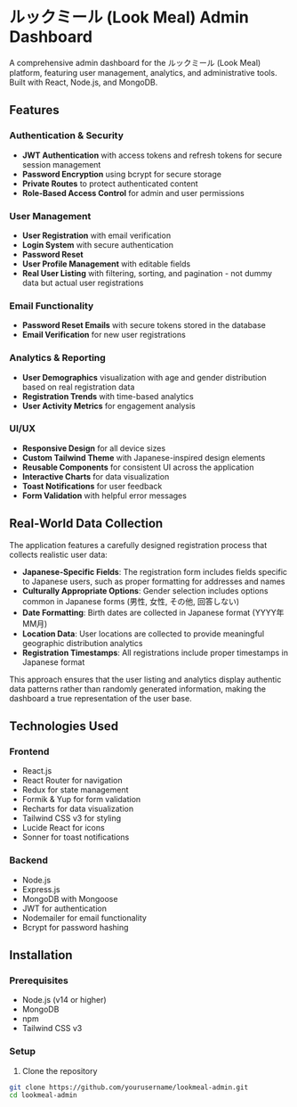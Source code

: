 # ルックミール (Look Meal) Admin Dashboard



A comprehensive admin dashboard for the ルックミール (Look Meal) platform, featuring user management, analytics, and administrative tools. Built with React, Node.js, and MongoDB.

## Features

### Authentication & Security
- **JWT Authentication** with access tokens and refresh tokens for secure session management
- **Password Encryption** using bcrypt for secure storage
- **Private Routes** to protect authenticated content
- **Role-Based Access Control** for admin and user permissions

### User Management
- **User Registration** with email verification
- **Login System** with secure authentication
- **Password Reset** 
- **User Profile Management** with editable fields
- **Real User Listing** with filtering, sorting, and pagination - not dummy data but actual user registrations

### Email Functionality
- **Password Reset Emails** with secure tokens stored in the database
- **Email Verification** for new user registrations

### Analytics & Reporting
- **User Demographics** visualization with age and gender distribution based on real registration data
- **Registration Trends** with time-based analytics
- **User Activity Metrics** for engagement analysis

### UI/UX
- **Responsive Design** for all device sizes
- **Custom Tailwind Theme** with Japanese-inspired design elements
- **Reusable Components** for consistent UI across the application
- **Interactive Charts** for data visualization
- **Toast Notifications** for user feedback
- **Form Validation** with helpful error messages

## Real-World Data Collection

The application features a carefully designed registration process that collects realistic user data:

- **Japanese-Specific Fields**: The registration form includes fields specific to Japanese users, such as proper formatting for addresses and names
- **Culturally Appropriate Options**: Gender selection includes options common in Japanese forms (男性, 女性, その他, 回答しない)
- **Date Formatting**: Birth dates are collected in Japanese format (YYYY年 MM月)
- **Location Data**: User locations are collected to provide meaningful geographic distribution analytics
- **Registration Timestamps**: All registrations include proper timestamps in Japanese format

This approach ensures that the user listing and analytics display authentic data patterns rather than randomly generated information, making the dashboard a true representation of the user base.

## Technologies Used

### Frontend
- React.js
- React Router for navigation
- Redux for state management
- Formik & Yup for form validation
- Recharts for data visualization
- Tailwind CSS v3 for styling
- Lucide React for icons
- Sonner for toast notifications

### Backend
- Node.js
- Express.js
- MongoDB with Mongoose
- JWT for authentication
- Nodemailer for email functionality
- Bcrypt for password hashing

## Installation

### Prerequisites
- Node.js (v14 or higher)
- MongoDB
- npm 
- Tailwind CSS v3

### Setup

1. Clone the repository
```bash
git clone https://github.com/yourusername/lookmeal-admin.git
cd lookmeal-admin
